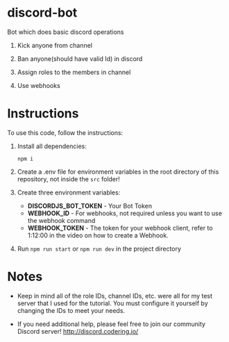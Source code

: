 # discord-bot
Bot which does basic discord operations

1) Kick anyone from channel

2) Ban anyone(should have valid Id) in discord

3) Assign roles to the members in channel

4) Use webhooks


# Instructions

To use this code, follow the instructions:

1) Install all dependencies:

    `npm i`

2) Create a .env file for environment variables in the root directory of this repository, not inside the `src` folder!

3) Create three environment variables:
    - **DISCORDJS_BOT_TOKEN** - Your Bot Token
    - **WEBHOOK_ID** - For webhooks, not required unless you want to use the webhook command
    - **WEBHOOK_TOKEN** - The token for your webhook client, refer to 1:12:00 in the video on how to create a Webhook.

4) Run `npm run start` or `npm run dev` in the project directory

# Notes

- Keep in mind all of the role IDs, channel IDs, etc. were all for my test server that I used for the tutorial. You must configure it yourself by changing the IDs to meet your needs.

- If you need additional help, please feel free to join our community Discord server! http://discord.codering.io/
